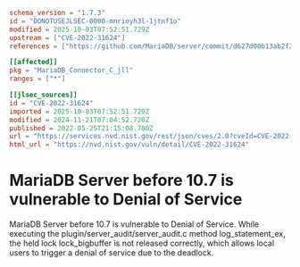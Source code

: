 ```toml
schema_version = "1.7.3"
id = "DONOTUSEJLSEC-0000-mnrioyh3l-1jtnf1o"
modified = 2025-10-03T07:52:51.729Z
upstream = ["CVE-2022-31624"]
references = ["https://github.com/MariaDB/server/commit/d627d00b13ab2f2c0954ea7b77202470cb102944", "https://jira.mariadb.org/browse/MDEV-26556?filter=-2", "https://security.netapp.com/advisory/ntap-20220707-0006/", "https://github.com/MariaDB/server/commit/d627d00b13ab2f2c0954ea7b77202470cb102944", "https://jira.mariadb.org/browse/MDEV-26556?filter=-2", "https://security.netapp.com/advisory/ntap-20220707-0006/"]

[[affected]]
pkg = "MariaDB_Connector_C_jll"
ranges = ["*"]

[[jlsec_sources]]
id = "CVE-2022-31624"
imported = 2025-10-03T07:52:51.729Z
modified = 2024-11-21T07:04:52.720Z
published = 2022-05-25T21:15:08.700Z
url = "https://services.nvd.nist.gov/rest/json/cves/2.0?cveId=CVE-2022-31624"
html_url = "https://nvd.nist.gov/vuln/detail/CVE-2022-31624"
```

# MariaDB Server before 10.7 is vulnerable to Denial of Service

MariaDB Server before 10.7 is vulnerable to Denial of Service. While executing the plugin/server_audit/server_audit.c method log_statement_ex, the held lock lock_bigbuffer is not released correctly, which allows local users to trigger a denial of service due to the deadlock.

